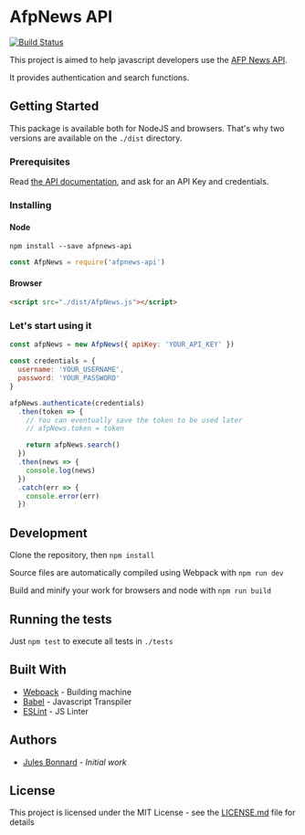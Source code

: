 # AfpNews API

[![Build Status](https://travis-ci.org/julesbonnard/afpnews-api.svg?branch=master)](https://travis-ci.org/julesbonnard/afpnews-api)

This project is aimed to help javascript developers use the [AFP News API](https://api.afpforum.com/).

It provides authentication and search functions.

## Getting Started

This package is available both for NodeJS and browsers. That's why two versions are available on the `./dist` directory.

### Prerequisites

Read [the API documentation](https://api.afpforum.com/), and ask for an API Key and credentials.

### Installing

#### Node

`npm install --save afpnews-api`

```js
const AfpNews = require('afpnews-api')
```

#### Browser

```html
<script src="./dist/AfpNews.js"></script>
```

### Let's start using it

```js
const afpNews = new AfpNews({ apiKey: 'YOUR_API_KEY' })

const credentials = {
  username: 'YOUR_USERNAME',
  password: 'YOUR_PASSWORD'
}

afpNews.authenticate(credentials)
  .then(token => {
    // You can eventually save the token to be used later
    // afpNews.token = token

    return afpNews.search()
  })
  .then(news => {
    console.log(news)
  })
  .catch(err => {
    console.error(err)
  })
```

## Development

Clone the repository, then `npm install`

Source files are automatically compiled using Webpack with `npm run dev`

Build and minify your work for browsers and node with `npm run build`

## Running the tests

Just `npm test` to execute all tests in `./tests`

## Built With

* [Webpack](https://webpack.js.org/) - Building machine
* [Babel](https://babeljs.io/) - Javascript Transpiler
* [ESLint](https://eslint.org/) - JS Linter

## Authors

* [Jules Bonnard](https://github.com/julesbonnard) - *Initial work*

## License

This project is licensed under the MIT License - see the [LICENSE.md](LICENSE.md) file for details
